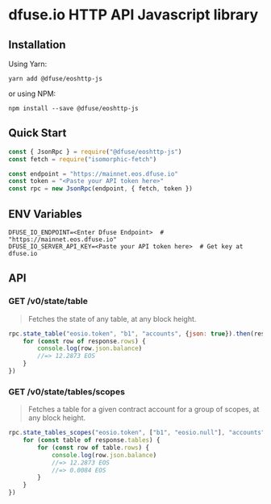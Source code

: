 # dfuse.io HTTP API Javascript library

## Installation

Using Yarn:

```
yarn add @dfuse/eoshttp-js
```

or using NPM:

```
npm install --save @dfuse/eoshttp-js
```

## Quick Start

```js
const { JsonRpc } = require("@dfuse/eoshttp-js")
const fetch = require("isomorphic-fetch")

const endpoint = "https://mainnet.eos.dfuse.io"
const token = "<Paste your API token here>"
const rpc = new JsonRpc(endpoint, { fetch, token })
```

## ENV Variables
```
DFUSE_IO_ENDPOINT=<Enter Dfuse Endpoint>  # "https://mainnet.eos.dfuse.io"
DFUSE_IO_SERVER_API_KEY=<Paste your API token here>  # Get key at dfuse.io
```

## API

### GET /v0/state/table

> Fetches the state of any table, at any block height.

```js
rpc.state_table("eosio.token", "b1", "accounts", {json: true}).then(response => {
    for (const row of response.rows) {
        console.log(row.json.balance)
        //=> 12.2873 EOS
    }
})
```

### GET /v0/state/tables/scopes

> Fetches a table for a given contract account for a group of scopes, at any block height.

```js
rpc.state_tables_scopes("eosio.token", ["b1", "eosio.null"], "accounts", {json: true}).then(response => {
    for (const table of response.tables) {
        for (const row of table.rows) {
            console.log(row.json.balance)
            //=> 12.2873 EOS
            //=> 0.0084 EOS
        }
    }
})
```
